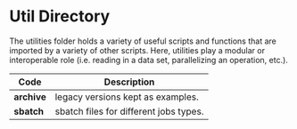 # Util Directory

The utilities folder holds a variety of useful scripts and functions that are imported by a variety of other scripts. Here, utilities play a modular or interoperable role (i.e. reading in a data set, parallelizing an operation, etc.). 

| Code | Description |
| --- | --- |
| **archive** | legacy versions kept as examples. |
| **sbatch** | sbatch files for different jobs types. |
